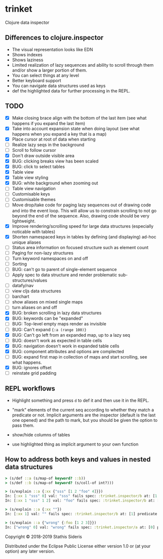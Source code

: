 # trinket

Clojure data inspector

##  Differences to clojure.inspector

- The visual representation looks like EDN
- Shows indexes
- Shows laziness
- Limited realization of lazy sequences and ability to scroll through
  them and/or show a larger portion of them.
- You can select things at any level
- Better keyboard support
- You can navigate data structures used as keys
- def the highlighted data for further processing in the REPL.

## TODO

- [x] Make closing brace align with the bottom of the last item (see
      what happens if you expand the last item)
- [x] Take into account expansion state when doing layout (see what
      happens when you expand a key that is a map)
- [x] Place cursor at root of data when starting
- [ ] Realize lazy seqs in the background
- [ ] Scroll to follow cursor
- [x] Don't draw outside visible area
- [x] BUG: clicking breaks view has been scaled
- [x] BUG: click to select tables
- [x] Table view
- [x] Table view styling
- [x] BUG: white background when zooming out
- [ ] Table view navigation
- [ ] Customisable keys
- [ ] Customisable themes
- [ ] Move drop/take code for paging lazy sequences out of drawing
      code and into the event loop. This will allow us to constrain
      scrolling to not go beyond the end of the sequence. Also,
      drawing code should be very lightweight.
- [x] Improve rendering/scrolling speed for large data structures
      (especially noticable with tables)
- [x] Shorten namespaced keys in tables by defining (and displaying)
      ad-hoc unique aliases
- [ ] Status area information on focused structure such as element
      count
- [ ] Paging for non-lazy structures
- [ ] Turn keyword namespaces on and off
- [ ] Sorting
- [ ] BUG: can't go to parent of single-element sequence
- [ ] Apply spec to data structure and render problematic
      sub-structures/values
- [ ] datafy/nav
- [ ] view cljs data structures
- [ ] barchart
- [ ] show aliases on mixed single maps
- [ ] turn aliases on and off
- [x] BUG: broken scrolling in lazy data structures
- [x] BUG: keywords can be "expanded"
- [ ] BUG: Top-level empty maps render as invisible
- [ ] BUG: Can't expand `{:a (range 100)}`
- [x] BUG: Can't go left from an expanded map, up to a lazy seq
- [ ] BUG: <d> doesn't work as expected in table cells
- [x] BUG: navigation doesn't work in expanded table cells
- [x] BUG: component attributes and options are complected
- [ ] BUG: expand first map in collection of maps and start scrolling,
      see what happens.
- [x] BUG: <d> ignores offset
- [ ] reinstate grid padding

## REPL workflows

- Highlight something and press `d` to def it and then use it in the
  REPL.

- "mark" elements of the current seq according to whether they match a
  predicate or not. Implicit arguments are the inspector (default is
  the last one opened) and the path to mark, but you should be given
  the option to pass them.

- show/hide columns of tables

- use highlighted thing as implicit argument to your own function

## How to address both keys and values in nested data structures

``` clojure
> (s/def ::a (s/map-of keyword? ::b))
> (s/def ::b (s/map-of keyword? (s/coll-of int?)))

> (s/explain ::a {:xx {"sss" [1 2 "foo" 4]}})
In: [:xx 1 "sss" 0] val: "sss" fails spec: :trinket.inspector/b at: [1 0] predicate: keyword?
In: [:xx 1 "sss" 1 2] val: "foo" fails spec: :trinket.inspector/b at: [1 1] predicate: int?

> (s/explain ::a {:xx ""})
In: [:xx 1] val: "" fails spec: :trinket.inspector/b at: [1] predicate: map?

> (s/explain ::a {"wrong" {:foo [1 2 3]}})
In: ["wrong" 0] val: "wrong" fails spec: :trinket.inspector/a at: [0] predicate: keyword?
```

Copyright © 2018-2019 Stathis Sideris

Distributed under the Eclipse Public License either version 1.0 or (at
your option) any later version.

